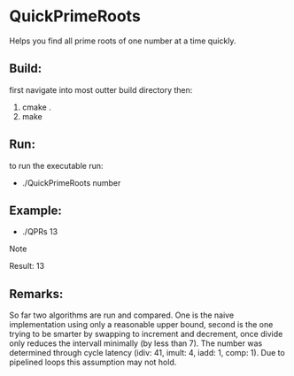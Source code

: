# QuickPrimeRoots

Helps you find all prime roots of one number at a time quickly.

## Build:
first navigate into most outter build directory then:

  1. cmake .
  2. make

## Run:
to run the executable run:

  - ./QuickPrimeRoots number

## Example:

  - ./QPRs 13

> [!NOTE]
> Result: 13

## Remarks:

So far two algorithms are run and compared. One is the naive implementation using only a reasonable upper bound, second is the one trying to be smarter by swapping to increment and decrement, once divide only reduces the intervall minimally (by less than 7). The number was determined through cycle latency (idiv: 41, imult: 4, iadd: 1, comp: 1). Due to pipelined loops this assumption may not hold.
